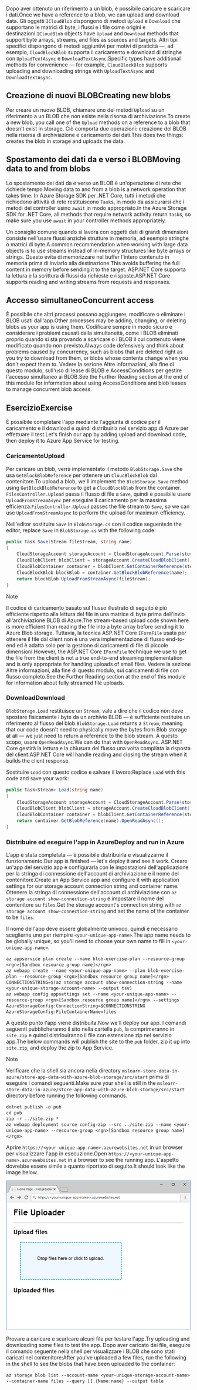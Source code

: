 <span data-ttu-id="5bf1c-101">Dopo aver ottenuto un riferimento a un blob, è possibile caricare e scaricare i dati.</span><span class="sxs-lookup"><span data-stu-id="5bf1c-101">Once we have a reference to a blob, we can upload and download data.</span></span> <span data-ttu-id="5bf1c-102">Gli oggetti `ICloudBlob` dispongono di metodi `Upload` e `Download` che supportano le matrici di byte, i flussi e i file come origini e destinazioni.</span><span class="sxs-lookup"><span data-stu-id="5bf1c-102">`ICloudBlob` objects have `Upload` and `Download` methods that support byte arrays, streams, and files as sources and targets.</span></span> <span data-ttu-id="5bf1c-103">Altri tipi specifici dispongono di metodi aggiuntivi per motivi di praticità &mdash;, ad esempio, `CloudBlockBlob` supporta il caricamento e download di stringhe con `UploadTextAsync` e `DownloadTextAsync`.</span><span class="sxs-lookup"><span data-stu-id="5bf1c-103">Specific types have additional methods for convenience &mdash; for example, `CloudBlockBlob` supports uploading and downloading strings with `UploadTextAsync` and `DownloadTextAsync`.</span></span>

## <a name="creating-new-blobs"></a><span data-ttu-id="5bf1c-104">Creazione di nuovi BLOB</span><span class="sxs-lookup"><span data-stu-id="5bf1c-104">Creating new blobs</span></span>

<span data-ttu-id="5bf1c-105">Per creare un nuovo BLOB, chiamare uno dei metodi `Upload` su un riferimento a un BLOB che non esiste nella risorsa di archiviazione.</span><span class="sxs-lookup"><span data-stu-id="5bf1c-105">To create a new blob, you call one of the `Upload` methods on a reference to a blob that doesn't exist in storage.</span></span> <span data-ttu-id="5bf1c-106">Ciò comporta due operazioni: creazione del BLOB nella risorsa di archiviazione e caricamento dei dati.</span><span class="sxs-lookup"><span data-stu-id="5bf1c-106">This does two things: creates the blob in storage and uploads the data.</span></span>

## <a name="moving-data-to-and-from-blobs"></a><span data-ttu-id="5bf1c-107">Spostamento dei dati da e verso i BLOB</span><span class="sxs-lookup"><span data-stu-id="5bf1c-107">Moving data to and from blobs</span></span>

<span data-ttu-id="5bf1c-108">Lo spostamento dei dati da e verso un BLOB è un'operazione di rete che richiede tempo.</span><span class="sxs-lookup"><span data-stu-id="5bf1c-108">Moving data to and from a blob is a network operation that takes time.</span></span> <span data-ttu-id="5bf1c-109">In Azure Storage SDK per .NET Core, tutti i metodi che richiedono attività di rete restituiscono `Task`s, in modo da assicurarsi che i metodi del controller usino `await` in modo appropriato.</span><span class="sxs-lookup"><span data-stu-id="5bf1c-109">In the Azure Storage SDK for .NET Core, all methods that require network activity return `Task`s, so make sure you use `await` in your controller methods appropriately.</span></span>

<span data-ttu-id="5bf1c-110">Un consiglio comune quando si lavora con oggetti dati di grandi dimensioni consiste nell'usare flussi anziché strutture in memoria, ad esempio stringhe o matrici di byte.</span><span class="sxs-lookup"><span data-stu-id="5bf1c-110">A common recommendation when working with large data objects is to use streams instead of in-memory structures like byte arrays or strings.</span></span> <span data-ttu-id="5bf1c-111">Questo evita di memorizzare nel buffer l'intero contenuto in memoria prima di inviarlo alla destinazione.</span><span class="sxs-lookup"><span data-stu-id="5bf1c-111">This avoids buffering the full content in memory before sending it to the target.</span></span> <span data-ttu-id="5bf1c-112">ASP.NET Core supporta la lettura e la scrittura di flussi da richieste e risposte.</span><span class="sxs-lookup"><span data-stu-id="5bf1c-112">ASP.NET Core supports reading and writing streams from requests and responses.</span></span>

## <a name="concurrent-access"></a><span data-ttu-id="5bf1c-113">Accesso simultaneo</span><span class="sxs-lookup"><span data-stu-id="5bf1c-113">Concurrent access</span></span>

<span data-ttu-id="5bf1c-114">È possibile che altri processi possano aggiungere, modificare o eliminare i BLOB usati dall'app.</span><span class="sxs-lookup"><span data-stu-id="5bf1c-114">Other processes may be adding, changing, or deleting blobs as your app is using them.</span></span> <span data-ttu-id="5bf1c-115">Codificare sempre in modo sicuro e considerare i problemi causati dalla simultaneità, come i BLOB eliminati proprio quando si sta provando a scaricare o i BLOB il cui contenuto viene modificato quando non previsto.</span><span class="sxs-lookup"><span data-stu-id="5bf1c-115">Always code defensively and think about problems caused by concurrency, such as blobs that are deleted right as you try to download from them, or blobs whose contents change when you don't expect them to.</span></span> <span data-ttu-id="5bf1c-116">Vedere la sezione Altre informazioni, alla fine di questo modulo, sull'uso di lease di BLOB e AccessConditions per gestire l'accesso simultaneo ai BLOB.</span><span class="sxs-lookup"><span data-stu-id="5bf1c-116">See the Further Reading section at the end of this module for information about using AccessConditions and blob leases to manage concurrent blob access.</span></span>

## <a name="exercise"></a><span data-ttu-id="5bf1c-117">Esercizio</span><span class="sxs-lookup"><span data-stu-id="5bf1c-117">Exercise</span></span>

<span data-ttu-id="5bf1c-118">È possibile completare l'app mediante l'aggiunta di codice per il caricamento e il download e quindi distribuirla nel servizio app di Azure per effettuare il test.</span><span class="sxs-lookup"><span data-stu-id="5bf1c-118">Let's finish our app by adding upload and download code, then deploy it to Azure App Service for testing.</span></span>

### <a name="upload"></a><span data-ttu-id="5bf1c-119">Caricamento</span><span class="sxs-lookup"><span data-stu-id="5bf1c-119">Upload</span></span>

<span data-ttu-id="5bf1c-120">Per caricare un blob, verrà implementato il metodo `BlobStorage.Save` che usa `GetBlockBlobReference` per ottenere un `CloudBlockBlob` dal contenitore.</span><span class="sxs-lookup"><span data-stu-id="5bf1c-120">To upload a blob, we'll implement the `BlobStorage.Save` method using `GetBlockBlobReference` to get a `CloudBlockBlob` from the container.</span></span> <span data-ttu-id="5bf1c-121">`FilesController.Upload` passa il flusso di file a `Save`, quindi è possibile usare `UploadFromStreamAsync` per eseguire il caricamento per la massima efficienza.</span><span class="sxs-lookup"><span data-stu-id="5bf1c-121">`FilesController.Upload` passes the file stream to `Save`, so we can use `UploadFromStreamAsync` to perform the upload for maximum efficiency.</span></span>

<span data-ttu-id="5bf1c-122">Nell'editor sostituire `Save` in `BlobStorage.cs` con il codice seguente:</span><span class="sxs-lookup"><span data-stu-id="5bf1c-122">In the editor, replace `Save` in `BlobStorage.cs` with the following code:</span></span>

```csharp
public Task Save(Stream fileStream, string name)
{
    CloudStorageAccount storageAccount = CloudStorageAccount.Parse(storageConfig.ConnectionString);
    CloudBlobClient blobClient = storageAccount.CreateCloudBlobClient();
    CloudBlobContainer container = blobClient.GetContainerReference(storageConfig.FileContainerName);
    CloudBlockBlob blockBlob = container.GetBlockBlobReference(name);
    return blockBlob.UploadFromStreamAsync(fileStream);
}
```

> [!NOTE]
> <span data-ttu-id="5bf1c-123">Il codice di caricamento basato sul flusso illustrato di seguito è più efficiente rispetto alla lettura del file in una matrice di byte prima dell'invio all'archiviazione BLOB di Azure.</span><span class="sxs-lookup"><span data-stu-id="5bf1c-123">The stream-based upload code shown here is more efficient than reading the file into a byte array before sending it to Azure Blob storage.</span></span> <span data-ttu-id="5bf1c-124">Tuttavia, la tecnica ASP.NET Core `IFormFile` usata per ottenere il file dal client non è una vera implementazione di flusso end-to-end ed è adatta solo per la gestione di caricamenti di file di piccole dimensioni.</span><span class="sxs-lookup"><span data-stu-id="5bf1c-124">However, the ASP.NET Core `IFormFile` technique we use to get the file from the client is not a true end-to-end streaming implementation and is only appropriate for handling uploads of small files.</span></span> <span data-ttu-id="5bf1c-125">Vedere la sezione Altre informazioni, alla fine di questo modulo, sui caricamenti di file con flusso completo.</span><span class="sxs-lookup"><span data-stu-id="5bf1c-125">See the Further Reading section at the end of this module for information about fully streamed file uploads.</span></span>

### <a name="download"></a><span data-ttu-id="5bf1c-126">Download</span><span class="sxs-lookup"><span data-stu-id="5bf1c-126">Download</span></span>

<span data-ttu-id="5bf1c-127">`BlobStorage.Load` restituisce un `Stream`, vale a dire che il codice non deve spostare fisicamente i byte da un archivio BLOB &mdash; è sufficiente restituire un riferimento al flusso del blob.</span><span class="sxs-lookup"><span data-stu-id="5bf1c-127">`BlobStorage.Load` returns a `Stream`, meaning that our code doesn't need to physically move the bytes from Blob storage at all &mdash; we just need to return a reference to the blob stream.</span></span> <span data-ttu-id="5bf1c-128">A questo scopo, usare `OpenReadAsync`.</span><span class="sxs-lookup"><span data-stu-id="5bf1c-128">We can do that with `OpenReadAsync`.</span></span> <span data-ttu-id="5bf1c-129">ASP.NET Core gestirà la lettura e la chiusura del flusso una volta compilata la risposta del client.</span><span class="sxs-lookup"><span data-stu-id="5bf1c-129">ASP.NET Core will handle reading and closing the stream when it builds the client response.</span></span>

<span data-ttu-id="5bf1c-130">Sostituire `Load` con questo codice e salvare il lavoro:</span><span class="sxs-lookup"><span data-stu-id="5bf1c-130">Replace `Load` with this code and save your work:</span></span>

```csharp
public Task<Stream> Load(string name)
{
    CloudStorageAccount storageAccount = CloudStorageAccount.Parse(storageConfig.ConnectionString);
    CloudBlobClient blobClient = storageAccount.CreateCloudBlobClient();
    CloudBlobContainer container = blobClient.GetContainerReference(storageConfig.FileContainerName);
    return container.GetBlobReference(name).OpenReadAsync();
}
```

### <a name="deploy-and-run-in-azure"></a><span data-ttu-id="5bf1c-131">Distribuire ed eseguire l'app in Azure</span><span class="sxs-lookup"><span data-stu-id="5bf1c-131">Deploy and run in Azure</span></span>

<span data-ttu-id="5bf1c-132">L'app è stata completata &mdash; è possibile distribuirla e visualizzarne il funzionamento.</span><span class="sxs-lookup"><span data-stu-id="5bf1c-132">Our app is finished &mdash; let's deploy it and see it work.</span></span> <span data-ttu-id="5bf1c-133">Creare un'app del servizio app e configurarla con le impostazioni dell'applicazione per la stringa di connessione dell'account di archiviazione e il nome del contenitore.</span><span class="sxs-lookup"><span data-stu-id="5bf1c-133">Create an App Service app and configure it with application settings for our storage account connection string and container name.</span></span> <span data-ttu-id="5bf1c-134">Ottenere la stringa di connessione dell'account di archiviazione con `az storage account show-connection-string` e impostare il nome del contenitore su `files`.</span><span class="sxs-lookup"><span data-stu-id="5bf1c-134">Get the storage account's connection string with `az storage account show-connection-string` and set the name of the container to be `files`.</span></span>

<span data-ttu-id="5bf1c-135">Il nome dell'app deve essere globalmente univoco, quindi è necessario sceglierne uno per riempire `<your-unique-app-name>`.</span><span class="sxs-lookup"><span data-stu-id="5bf1c-135">The app name needs to be globally unique, so you'll need to choose your own name to fill in `<your-unique-app-name>`.</span></span>

```azurecli
az appservice plan create --name blob-exercise-plan --resource-group <rgn>[Sandbox resource group name]</rgn>
az webapp create --name <your-unique-app-name> --plan blob-exercise-plan --resource-group <rgn>[Sandbox resource group name]</rgn>
CONNECTIONSTRING=$(az storage account show-connection-string --name <your-unique-storage-account-name> --output tsv)
az webapp config appsettings set --name <your-unique-app-name> --resource-group <rgn>[Sandbox resource group name]</rgn> --settings AzureStorageConfig:ConnectionString=$CONNECTIONSTRING AzureStorageConfig:FileContainerName=files
```

<span data-ttu-id="5bf1c-136">A questo punto l'app viene distribuita.</span><span class="sxs-lookup"><span data-stu-id="5bf1c-136">Now we'll deploy our app.</span></span> <span data-ttu-id="5bf1c-137">I comandi seguenti pubblicheranno il sito nella cartella `pub`, la comprimeranno in `site.zip` e quindi distribuiranno il file con estensione zip nel servizio app.</span><span class="sxs-lookup"><span data-stu-id="5bf1c-137">The below commands will publish the site to the `pub` folder, zip it up into `site.zip`, and deploy the zip to App Service.</span></span>

> [!NOTE]
> <span data-ttu-id="5bf1c-138">Verificare che la shell sia ancora nella directory `mslearn-store-data-in-azure/store-app-data-with-azure-blob-storage/src/start` prima di eseguire i comandi seguenti.</span><span class="sxs-lookup"><span data-stu-id="5bf1c-138">Make sure your shell is still in the `mslearn-store-data-in-azure/store-app-data-with-azure-blob-storage/src/start` directory before running the following commands.</span></span>

```azurecli
dotnet publish -o pub
cd pub
zip -r ../site.zip *
az webapp deployment source config-zip --src ../site.zip --name <your-unique-app-name> --resource-group <rgn>[Sandbox resource group name]</rgn>
```

<span data-ttu-id="5bf1c-139">Aprire `https://<your-unique-app-name>.azurewebsites.net` in un browser per visualizzare l'app in esecuzione.</span><span class="sxs-lookup"><span data-stu-id="5bf1c-139">Open `https://<your-unique-app-name>.azurewebsites.net` in a browser to see the running app.</span></span> <span data-ttu-id="5bf1c-140">L'aspetto dovrebbe essere simile a quanto riportato di seguito.</span><span class="sxs-lookup"><span data-stu-id="5bf1c-140">It should look like the image below.</span></span>

![Screenshot dell'app Web FileUploader](../media/7-fileuploader-empty.PNG)

<span data-ttu-id="5bf1c-142">Provare a caricare e scaricare alcuni file per testare l'app.</span><span class="sxs-lookup"><span data-stu-id="5bf1c-142">Try uploading and downloading some files to test the app.</span></span> <span data-ttu-id="5bf1c-143">Dopo aver caricato dei file, eseguire il comando seguente nella shell per visualizzare i BLOB che sono stati caricati nel contenitore:</span><span class="sxs-lookup"><span data-stu-id="5bf1c-143">After you've uploaded a few files, run the following in the shell to see the blobs that have been uploaded to the container:</span></span>

```console
az storage blob list --account-name <your-unique-storage-account-name> --container-name files --query [].{Name:name} --output table
```